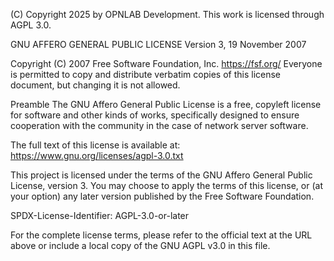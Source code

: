  (C) Copyright 2025 by OPNLAB Development. This work is licensed through AGPL 3.0.

GNU AFFERO GENERAL PUBLIC LICENSE
Version 3, 19 November 2007

Copyright (C) 2007 Free Software Foundation, Inc. <https://fsf.org/>
Everyone is permitted to copy and distribute verbatim copies
of this license document, but changing it is not allowed.

Preamble
The GNU Affero General Public License is a free, copyleft license for
software and other kinds of works, specifically designed to ensure
cooperation with the community in the case of network server software.

The full text of this license is available at:
https://www.gnu.org/licenses/agpl-3.0.txt

This project is licensed under the terms of the GNU Affero General
Public License, version 3. You may choose to apply the terms of this
license, or (at your option) any later version published by the Free
Software Foundation.

SPDX-License-Identifier: AGPL-3.0-or-later

For the complete license terms, please refer to the official text at
the URL above or include a local copy of the GNU AGPL v3.0 in this file.
